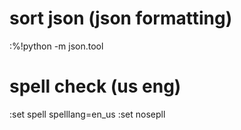# sort json (json formatting)
:%!python -m json.tool

# spell check (us eng)
:set spell spelllang=en\_us
:set nosepll
